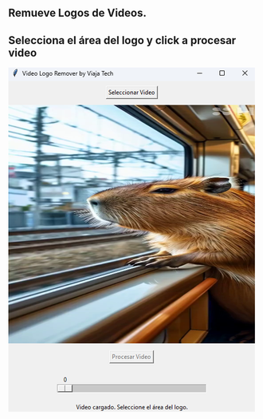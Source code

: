 Remueve Logos de Videos. 
-----------
Selecciona el área del logo y click a procesar video
-----------

![](https://github.com/viajatech/VideoLogoRemover/blob/main/Video%20Logo%20Remover%20Foto.png)
